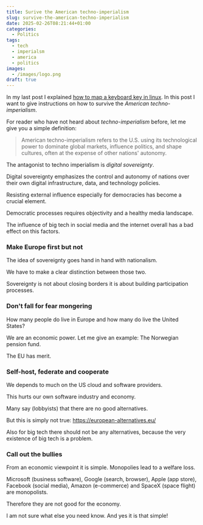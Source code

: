```yaml
---
title: Surive the American techno-imperialism
slug: survive-the-american-techno-imperialism
date: 2025-02-26T08:21:44+01:00
categories:
  - Politics
tags:
  - tech
  - imperialsm
  - america
  - politics
images:
  - /images/logo.png
draft: true
---
```

In my last post I explained [how to map a keyboard key in linux](/2025/02/24/map-keyboard-key/). In this post I want to give instructions on how to survive the *American techno-imperialism*.

<!--more-->

For reader who have not heard about *techno-imperialism* before, let me give you a simple definition:

> American techno-imperialism refers to the U.S. using its technological power to dominate global markets, influence politics, and shape cultures, often at the expense of other nations' autonomy.

The antagonist to techno imperialism is _digital sovereignty_.

Digital sovereignty emphasizes the control and autonomy of nations over their own digital infrastructure, data, and technology policies.

Resisting external influence especially for democracies has become a crucial element. 

Democratic processes requires objectivity and a healthy media landscape.

The influence of big tech in social media and the internet overall has a bad effect on this factors.

### Make Europe first but not

The idea of sovereignty goes hand in hand with nationalism.

We have to make a clear distinction between those two.

Sovereignty is not about closing borders it is about building participation processes.

### Don't fall for fear mongering

How many people do live in Europe and how many do live the United States?

We are an economic power. Let me give an example: The Norwegian pension fund.

The EU has merit.

### Self-host, federate and cooperate

We depends to much on the US cloud and software providers.

This hurts our own software industry and economy.

Many say (lobbyists) that there are no good alternatives.

But this is simply not true: <https://european-alternatives.eu/>

Also for big tech there should not be any alternatives, because the very existence of big tech is a problem.

### Call out the bullies

From an economic viewpoint it is simple. Monopolies lead to a welfare loss.

Microsoft (business software), Google (search, browser), Apple (app store), Facebook (social media), Amazon (e-commerce) and SpaceX (space flight) are monopolists.

Therefore they are not good for the economy.

I am not sure what else you need know. And yes it is that simple!